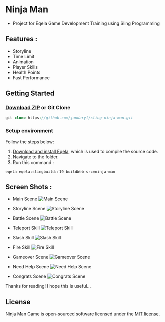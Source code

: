 # Ninja Man
- Project for Eqela Game Development Training using Sling Programming

## Features :

- Storyline
- Time Limit
- Animation
- Player Skills
- Health Points
- Fast Performance

## Getting Started

### [Download ZIP](https://github.com/jandaryl/sling-ninja-man/archive/master.zip) or Git Clone
```php
git clone https://github.com/jandaryl/sling-ninja-man.git
```

### Setup environment

Follow the steps below:

1. [Download and install Eqela](http://www.eqela.com/install), which is used to compile the source code.
2. Navigate to the folder.
3. Run this command :
```
eqela eqela:slingbuild:r19 buildWeb src=ninja-man
```

## Screen Shots :

- Main Scene
![Main Scene](https://i.imgur.com/TEItJzL.png)

- Storyline Scene
![Storyline Scene](https://i.imgur.com/IziB9Em.png)

- Battle Scene
![Battle Scene](https://i.imgur.com/y43k7Nw.png)

- Teleport Skill
![Teleport Skill](https://i.imgur.com/QCkT2kg.png)

- Slash Skill
![Slash Skill](https://i.imgur.com/fUxySSv.png)

- Fire Skill
![Fire Skill](https://i.imgur.com/cRILL9v.png)

- Gameover Scene
![Gameover Scene](https://i.imgur.com/afQeP7K.png)

- Need Help Scene
![Need Help Scene](https://i.imgur.com/uEfBnyZ.png)

- Congrats Scene
![Congrats Scene](https://i.imgur.com/YmtiLpx.png)

Thanks for reading! I hope this is useful...

## License

Ninja Man Game is open-sourced software licensed under the [MIT license](https://opensource.org/licenses/MIT).
